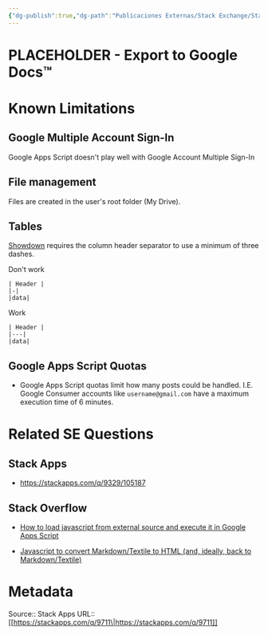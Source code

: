 ```yaml
---
{"dg-publish":true,"dg-path":"Publicaciones Externas/Stack Exchange/Stack Apps/stackapps.com-9711.md","permalink":"/publicaciones-externas/stack-exchange/stack-apps/stackapps-com-9711/","title":"PLACEHOLDER - Export to Google Docs™","hide":true,"noteIcon":"\"0\"","created":"2024-04-03T12:20:11.701-06:00","updated":"2024-04-05T16:43:26.614-06:00"}
---
```


# PLACEHOLDER - Export to Google Docs™

Known Limitations
====
Google Multiple Account Sign-In
----- 
Google Apps Script doesn't play well with Google Account Multiple Sign-In 
 
File management
----
Files are created in the user's root folder (My Drive).

Tables
----
[Showdown][1] requires the column header separator to use a minimum of three dashes.

Don't work
```
| Header |
|-|
|data|
```
Work
```
| Header |
|---|
|data|
```
Google Apps Script Quotas
-----
- Google Apps Script quotas limit how many posts could be handled. I.E. Google Consumer accounts like `username@gmail.com` have a maximum execution time of 6 minutes.

Related SE Questions
=====

Stack Apps
-----
- https://stackapps.com/q/9329/105187

Stack Overflow
-----
- [How to load javascript from external source and execute it in Google Apps Script](https://stackoverflow.com/q/15548124/1595451)
- [Javascript to convert Markdown/Textile to HTML (and, ideally, back to Markdown/Textile)](https://stackoverflow.com/q/1319657/1595451)


  [1]: https://github.com/showdownjs/showdown

# Metadata
Source:: Stack Apps
URL:: [[https://stackapps.com/q/9711\|https://stackapps.com/q/9711]]


